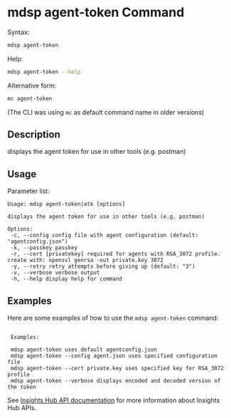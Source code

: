 # mdsp agent-token Command

Syntax:

```bash
mdsp agent-token
```

Help:

```bash
mdsp agent-token --help
```

Alternative form:

```bash
mc agent-token
```

(The CLI was using `mc` as default command name in older versions)

## Description

displays the agent token for use in other tools (e.g. postman)

## Usage

Parameter list:

```text
Usage: mdsp agent-token|atk [options]

displays the agent token for use in other tools (e.g. postman)

Options:
 -c, --config config file with agent configuration (default: "agentconfig.json")
 -k, --passkey passkey
 -r, --cert [privatekey] required for agents with RSA_3072 profile. create with: openssl genrsa -out private.key 3072
 -y, --retry retry attempts before giving up (default: "3")
 -v, --verbose verbose output
 -h, --help display help for command

```

## Examples

Here are some examples of how to use the `mdsp agent-token` command:

```text

 Examples:

 mdsp agent-token uses default agentconfig.json
 mdsp agent-token --config agent.json uses specified configuration file
 mdsp agent-token --cert private.key uses specified key for RSA_3072 profile
 mdsp agent-token --verbose displays encoded and decoded version of the token

```

See [Insights Hub API documentation](https://documentation.mindsphere.io/MindSphere/apis/index.html) for more information about Insights Hub APIs.
